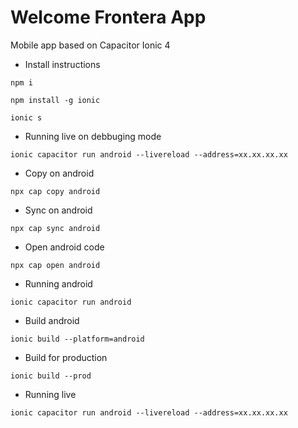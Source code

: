 # Welcome Frontera App

Mobile app based on Capacitor Ionic 4

* Install instructions 

`npm i`

`npm install -g ionic`

`ionic s`


* Running live on debbuging mode

`ionic capacitor run android --livereload --address=xx.xx.xx.xx`

* Copy on android

`npx cap copy android`

* Sync on android

`npx cap sync android`

* Open android code

`npx cap open android`

* Running android

`ionic capacitor run android`

* Build android

`ionic build --platform=android`

* Build for production

`ionic build --prod`

* Running live

 `ionic capacitor run android --livereload --address=xx.xx.xx.xx`





